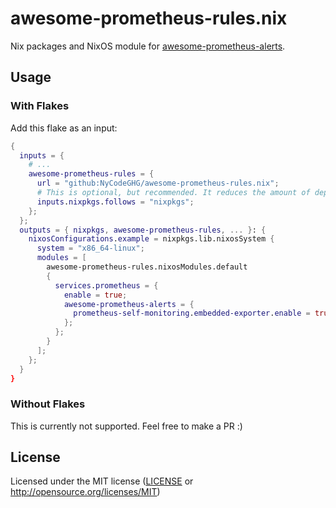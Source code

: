 # awesome-prometheus-rules.nix

Nix packages and NixOS module for [awesome-prometheus-alerts](https://github.com/samber/awesome-prometheus-alerts).

## Usage

### With Flakes

Add this flake as an input:

```nix
{
  inputs = {
    # ...
    awesome-prometheus-rules = {
      url = "github:NyCodeGHG/awesome-prometheus-rules.nix";
      # This is optional, but recommended. It reduces the amount of dependencies and clutter in your flake.lock
      inputs.nixpkgs.follows = "nixpkgs";
    };
  };
  outputs = { nixpkgs, awesome-prometheus-rules, ... }: {
    nixosConfigurations.example = nixpkgs.lib.nixosSystem {
      system = "x86_64-linux";
      modules = [
        awesome-prometheus-rules.nixosModules.default
        {
          services.prometheus = {
            enable = true;
            awesome-prometheus-alerts = {
              prometheus-self-monitoring.embedded-exporter.enable = true;
            };
          };
        }
      ];
    };
  }
}
```

### Without Flakes

This is currently not supported. Feel free to make a PR :)

## License

Licensed under the MIT license ([LICENSE](LICENSE) or http://opensource.org/licenses/MIT)
